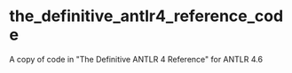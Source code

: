 # the_definitive_antlr4_reference_code
A copy of code in "The Definitive ANTLR 4 Reference" for ANTLR 4.6
